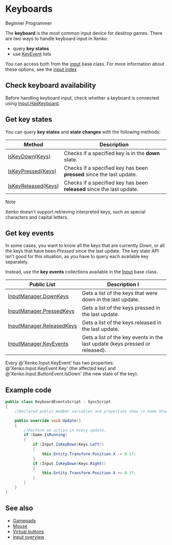 # Keyboards

<span class="label label-doc-level">Beginner</span>
<span class="label label-doc-audience">Programmer</span>

The **keyboard** is the most common input device for desktop games. There are two ways to handle keyboard input in Xenko:

* query **key states**
* use [KeyEvent](xref:Xenko.Input.KeyEvent) lists

You can access both from the [input](xref:Xenko.Input.InputManager) base class. For more information about these options, see the [input index](index.md)

## Check keyboard availability

Before handling keyboard input, check whether a keyboard is connected using [Input.HasKeyboard](xref:Xenko.Input.InputManager.HasKeyboard).

## Get key states

You can query **key states** and **state changes** with the following methods:

| Method | Description |
| --- | --- |
| [IsKeyDown(Keys)](xref:Xenko.Input.InputManager.IsKeyDown\(Xenko.Input.Keys\)) | Checks if a specified key is in the **down** state. 
| [IsKeyPressed(Keys)](xref:Xenko.Input.InputManager.IsKeyPressed\(Xenko.Input.Keys\)) | Checks if a specified key has been **pressed** since the last update. 
| [IsKeyReleased(Keys)](xref:Xenko.Input.InputManager.IsKeyReleased\(Xenko.Input.Keys\)) | Checks if a specified key has been **released** since the last update. 

> [!Note] 
> Xenko doesn't support retrieving interpreted keys, such as special characters and capital letters.

## Get key events

In some cases, you want to know all the keys that are currently _Down_, or all the keys that have been _Pressed_ since the last update. The key state API isn't good for this situation, as you have to query each available key separately.

Instead, use the **key events** collections available in the [Input](xref:Xenko.Input.InputManager) base class.

| Public List | Description l
| ----------- | --- 
| [InputManager.DownKeys](xref:Xenko.Input.InputManager.DownKeys) | Gets a list of the keys that were down in the last update.
| [InputManager.PressedKeys](xref:Xenko.Input.InputManager.PressedKeys) | Gets a list of the keys pressed in the last update.
| [InputManager.ReleasedKeys](xref:Xenko.Input.InputManager.ReleasedKeys) | Gets a list of the keys released in the last update.
| [InputManager.KeyEvents](xref:Xenko.Input.InputManager.KeyEvents) | Gets a list of the key events in the last update (keys pressed or released).

Every @'Xenko.Input.KeyEvent' has two properties: @'Xenko.Input.KeyEvent.Key' (the affected key) and @'Xenko.Input.ButtonEvent.IsDown' (the new state of the key).

## Example code

```cs
public class KeyboardEventsScript : SyncScript
{
	//Declared public member variables and properties show in Game Studio.

	public override void Update()
	{
		//Perform an action in every update.
		if (Game.IsRunning)
		{
			if (Input.IsKeyDown(Keys.Left))
			{
				this.Entity.Transform.Position.X -= 0.1f;
			}
			if (Input.IsKeyDown(Keys.Right))
			{
				this.Entity.Transform.Position.X += 0.1f;
			}
		}
	}
}
```

## See also

* [Gamepads](gamepads.md)
* [Mouse](mouse.md)
* [Virtual buttons](virtual-buttons.md)
* [Input overview](index.md)